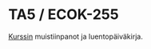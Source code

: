 # TA5 / ECOK-255

[ta5]: https://courses.helsinki.fi/fi/ayecok-255/129229673

[Kurssin][ta5] muistiinpanot ja luentopäiväkirja.
